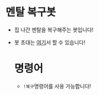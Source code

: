 # 멘탈 복구봇
* 집 나간 멘탈을 복구해주는 봇입니다!
* 봇 초대는 [여기](https://discord.com/api/oauth2/authorize?client_id=1111591044048486461&permissions=8&scope=bot)서 할 수 있습니다!

  # 명령어
  * `!복구`명령어를 사용 가능합니다!
